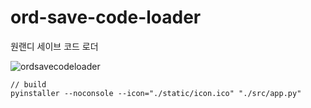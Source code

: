 # ord-save-code-loader

원랜디 세이브 코드 로더

![ordsavecodeloader](https://user-images.githubusercontent.com/48652807/113292097-fb5eba00-932e-11eb-8ad6-b273d8d19c37.png)

```
// build
pyinstaller --noconsole --icon="./static/icon.ico" "./src/app.py"
```
